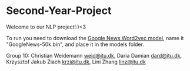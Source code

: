 # Second-Year-Project
Welcome to our NLP project!:)<3

To run you need to download the [Google News Word2vec model](https://drive.google.com/file/d/0B7XkCwpI5KDYNlNUTTlSS21pQmM/edit?resourcekey=0-wjGZdNAUop6WykTtMip30g), name it "GoogleNews-50k.bin", and place it in the models folder.

Group 10: 
Christian Weidemann weid@itu.dk,
Daria Damian dard@itu.dk,
Krzysztof Jakub Ziach krzi@itu.dk,
Lini Zhang linz@itu.dk

